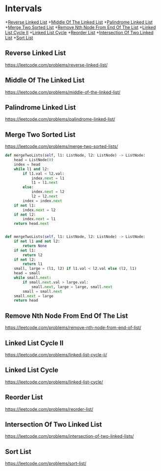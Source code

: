 # Intervals

+[Reverse Linked List](#reverse-linked-list)
+[Middle Of The Linked List](#middle-of-the-linked-list)
+[Palindrome Linked List](#palindrome-linked-list)
+[Merge Two Sorted List](#merge-two-sorted-list)
+[Remove Nth Node From End Of The List](#remove-nth-node-from-end-of-the-list)
+[Linked List Cycle II](#linked-list-cycle-ii)
+[Linked List Cycle](#linked-list-cycle)
+[Reorder List](#reorder-list)
+[Intersection Of Two Linked List](#intersection-of-two-linked-list)
+[Sort List](#sort-list)

## Reverse Linked List

https://leetcode.com/problems/reverse-linked-list/

## Middle Of The Linked List

https://leetcode.com/problems/middle-of-the-linked-list/

## Palindrome Linked List

https://leetcode.com/problems/palindrome-linked-list/

## Merge Two Sorted List

https://leetcode.com/problems/merge-two-sorted-lists/

```python
def mergeTwoLists(self, l1: ListNode, l2: ListNode) -> ListNode:
    head = ListNode(0)
    index = head
    while l1 and l2:
        if l1.val < l2.val:
            index.next = l1
            l1 = l1.next
        else:
            index.next = l2
            l2 = l2.next
        index = index.next
    if not l1:
        index.next = l2
    if not l2:
        index.next = l1
    return head.next


def mergeTwoLists(self, l1: ListNode, l2: ListNode) -> ListNode:
    if not l1 and not l2:
        return None
    if not l1:
        return l2
    if not l2:
        return l1
    small, large = (l1, l2) if l1.val < l2.val else (l2, l1)
    head = small
    while small.next:
        if small.next.val > large.val:
            small.next, large = large, small.next
        small = small.next
    small.next = large
    return head

```

## Remove Nth Node From End Of The List

https://leetcode.com/problems/remove-nth-node-from-end-of-list/

## Linked List Cycle II

https://leetcode.com/problems/linked-list-cycle-ii/

## Linked List Cycle 

https://leetcode.com/problems/linked-list-cycle/

## Reorder List

https://leetcode.com/problems/reorder-list/

## Intersection Of Two Linked List

https://leetcode.com/problems/intersection-of-two-linked-lists/

## Sort List

https://leetcode.com/problems/sort-list/
